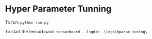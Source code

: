# Hyper Parameter Tunning

To run: `python run.py`

To start the tensorboard: `tensorboard --logdir .\logs\hparam_tuning\`
